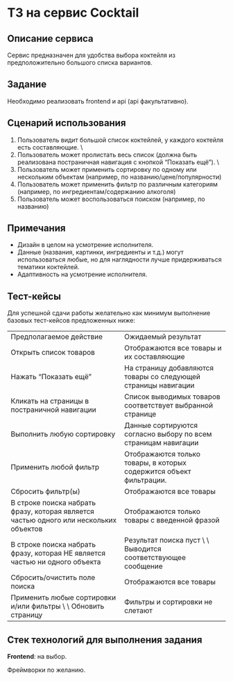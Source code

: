 # ТЗ на сервис Cocktail

## Описание сервиса
Сервис предназначен для удобства выбора коктейля из предположительно большого списка вариантов.

## Задание
Необходимо реализовать frontend и api (api факультативно).


## Сценарий использования
1. Пользователь видит большой список коктейлей, у каждого коктейля есть составляющие. \
1. Пользователь может пролистать весь список (должна быть реализована постраничная навигация с кнопкой “Показать ещё”). \
1. Пользователь может применить сортировку по одному или нескольким объектам (например, по названию/цене/популярности)
1. Пользователь может применить фильтр по различным категориям (например, по ингредиентам/содержанию алкоголя)
1. Пользователь может воспользоваться поиском (например, по названию)


## Примечания
* Дизайн в целом на усмотрение исполнителя.
* Данные (названия, картинки, ингредиенты и т.д.) могут использоваться любые, но для наглядности лучше придерживаться тематики коктейлей.
* Адаптивность на усмотрение исполнителя.


## Тест-кейсы

Для успешной сдачи работы желательно как минимум выполнение базовых тест-кейсов предложенных ниже:
<table>
  <tr>
   <td>Предполагаемое действие
   </td>
   <td>Ожидаемый результат
   </td>
  </tr>
  <tr>
   <td>Открыть список товаров
   </td>
   <td>Отображаются все товары и их составляющие
   </td>
  </tr>
  <tr>
   <td>Нажать “Показать ещё”
   </td>
   <td>На страницу добавляются товары со следующей страницы навигации
   </td>
  </tr>
  <tr>
   <td>Кликать на страницы в постраничной навигации
   </td>
   <td>Список выводимых товаров соответствует выбранной странице
   </td>
  </tr>
  <tr>
   <td>Выполнить любую сортировку
   </td>
   <td>Данные сортируются согласно выбору по всем страницам навигации
   </td>
  </tr>
  <tr>
   <td>Применить любой фильтр
   </td>
   <td>Отображаются только товары, в которых содержится объект фильтрации.
   </td>
  </tr>
  <tr>
   <td>Сбросить фильтр(ы)
   </td>
   <td>Отображаются все товары
   </td>
  </tr>
  <tr>
   <td>В строке поиска набрать фразу, которая является частью одного или нескольких объектов
   </td>
   <td>Отображаются только товары с введенной фразой
   </td>
  </tr>
  <tr>
   <td>В строке поиска набрать фразу, которая НЕ является частью ни одного объекта
   </td>
   <td>Результат поиска пуст \
 \
Выводится соответствующее сообщение
   </td>
  </tr>
  <tr>
   <td>Сбросить/очистить поле поиска
   </td>
   <td>Отображаются все товары
   </td>
  </tr>
  <tr>
   <td>Применить любые сортировки и/или фильтры \
 \
Обновить страницу
   </td>
   <td>Фильтры и сортировки не слетают
   </td>
  </tr>
</table>

## Стек технологий для выполнения задания

**Frontend**: на выбор.

Фреймворки по желанию.
